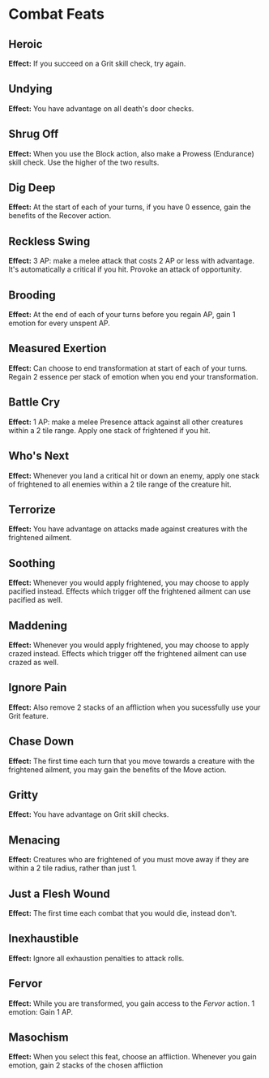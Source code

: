# Combat Feats

## Heroic

**Effect:** If you succeed on a Grit skill check, try again.

## Undying

**Effect:** You have advantage on all death's door checks.

## Shrug Off

**Effect:** When you use the Block action, also make a Prowess (Endurance) skill check. Use the higher of the two results.

## Dig Deep

**Effect:** At the start of each of your turns, if you have 0 essence, gain the benefits of the Recover action.

## Reckless Swing

**Effect:** 3 AP: make a melee attack that costs 2 AP or less with advantage. It's automatically a critical if you hit. Provoke an attack of opportunity.

## Brooding

**Effect:** At the end of each of your turns before you regain AP, gain 1 emotion for every unspent AP.

## Measured Exertion

**Effect:** Can choose to end transformation at start of each of your turns. Regain 2 essence per stack of emotion when you end your transformation.

## Battle Cry

**Effect:** 1 AP: make a melee Presence attack against all other creatures within a 2 tile range. Apply one stack of frightened if you hit.

## Who's Next

**Effect:** Whenever you land a critical hit or down an enemy, apply one stack of frightened to all enemies within a 2 tile range of the creature hit.

## Terrorize

**Effect:** You have advantage on attacks made against creatures with the frightened ailment.

## Soothing

**Effect:** Whenever you would apply frightened, you may choose to apply pacified instead. Effects which trigger off the frightened ailment can use pacified as well.

## Maddening

**Effect:** Whenever you would apply frightened, you may choose to apply crazed instead. Effects which trigger off the frightened ailment can use crazed as well.

## Ignore Pain

**Effect:** Also remove 2 stacks of an affliction when you sucessfully use your Grit feature.

## Chase Down

**Effect:** The first time each turn that you move towards a creature with the frightened ailment, you may gain the benefits of the Move action.

## Gritty

**Effect:** You have advantage on Grit skill checks.

## Menacing

**Effect:** Creatures who are frightened of you must move away if they are within a 2 tile radius, rather than just 1.

## Just a Flesh Wound

**Effect:** The first time each combat that you would die, instead don't.

## Inexhaustible

**Effect:** Ignore all exhaustion penalties to attack rolls.

## Fervor

**Effect:** While you are transformed, you gain access to the *Fervor* action. 1 emotion: Gain 1 AP.

## Masochism

**Effect:** When you select this feat, choose an affliction. Whenever you gain emotion, gain 2 stacks of the chosen affliction
